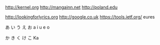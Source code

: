 http://kernel.org http://mangainn.net http://poland.edu

http://lookingforlyrics.org http://google.co.uk https://tools.ietf.org/ eures

あ 
い
う
え 
お
a i u e o

か き く け こ
Ka
